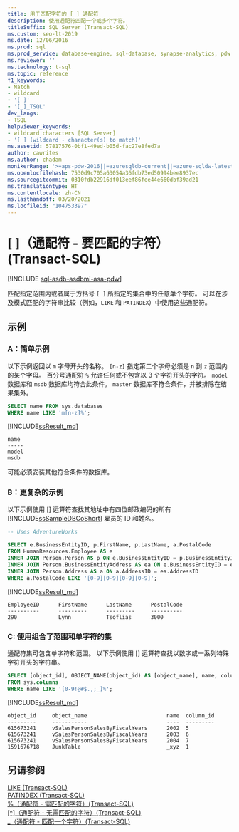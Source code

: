 ```yaml
---
title: 用于匹配字符的 [ ] 通配符
description: 使用通配符匹配一个或多个字符。
titleSuffix: SQL Server (Transact-SQL)
ms.custom: seo-lt-2019
ms.date: 12/06/2016
ms.prod: sql
ms.prod_service: database-engine, sql-database, synapse-analytics, pdw
ms.reviewer: ''
ms.technology: t-sql
ms.topic: reference
f1_keywords:
- Match
- wildcard
- '[ ]'
- '[_]_TSQL'
dev_langs:
- TSQL
helpviewer_keywords:
- wildcard characters [SQL Server]
- '[ ] (wildcard - character(s) to match)'
ms.assetid: 57817576-0bf1-49ed-b05d-fac27e8fed7a
author: cawrites
ms.author: chadam
monikerRange: '>=aps-pdw-2016||=azuresqldb-current||=azure-sqldw-latest||>=sql-server-2016||>=sql-server-linux-2017||=azuresqldb-mi-current'
ms.openlocfilehash: 7530d9c705a63054a36fdb73ed50994bee8937ec
ms.sourcegitcommit: 0310fdb22916df013eef86fee44e660dbf39ad21
ms.translationtype: HT
ms.contentlocale: zh-CN
ms.lasthandoff: 03/20/2021
ms.locfileid: "104753397"
---
```

# <a name="--wildcard---characters-to-match-transact-sql"></a>\[ \]（通配符 - 要匹配的字符）(Transact-SQL)
[!INCLUDE [sql-asdb-asdbmi-asa-pdw](../../includes/applies-to-version/sql-asdb-asdbmi-asa-pdw.md)]

匹配指定范围内或者属于方括号 `[ ]` 所指定的集合中的任意单个字符。 可以在涉及模式匹配的字符串比较（例如，`LIKE` 和 `PATINDEX`）中使用这些通配符。  

 
## <a name="examples"></a>示例  
### <a name="a-simple-example"></a>A：简单示例   
以下示例返回以 `m` 字母开头的名称。 `[n-z]` 指定第二个字母必须是 `n` 到 `z` 范围内的某个字母。 百分号通配符 `%` 允许任何或不包含以 3 个字符开头的字符。 `model` 数据库和 `msdb` 数据库均符合此条件。 `master` 数据库不符合条件，并被排除在结果集外。
 
```sql
SELECT name FROM sys.databases
WHERE name LIKE 'm[n-z]%';
```
[!INCLUDE[ssResult_md](../../includes/ssresult-md.md)]  

```
name
-----
model
msdb
```   
 可能必须安装其他符合条件的数据库。


### <a name="b-more-complex-example"></a>B：更复杂的示例   
 以下示例使用 [] 运算符查找其地址中有四位邮政编码的所有 [!INCLUDE[ssSampleDBCoShort](../../includes/sssampledbcoshort-md.md)] 雇员的 ID 和姓名。  
  
```sql  
-- Uses AdventureWorks  
  
SELECT e.BusinessEntityID, p.FirstName, p.LastName, a.PostalCode  
FROM HumanResources.Employee AS e  
INNER JOIN Person.Person AS p ON e.BusinessEntityID = p.BusinessEntityID  
INNER JOIN Person.BusinessEntityAddress AS ea ON e.BusinessEntityID = ea.BusinessEntityID  
INNER JOIN Person.Address AS a ON a.AddressID = ea.AddressID  
WHERE a.PostalCode LIKE '[0-9][0-9][0-9][0-9]';  
```  
  
[!INCLUDE[ssResult_md](../../includes/ssresult-md.md)]  
  
```  
EmployeeID      FirstName      LastName      PostalCode  
----------      ---------      ---------     ----------  
290             Lynn           Tsoflias      3000  
```  

### <a name="c-using-a-set-that-combines-ranges-and-single-characters"></a>C: 使用组合了范围和单字符的集

通配符集可包含单字符和范围。 以下示例使用 [] 运算符查找以数字或一系列特殊字符开头的字符串。

```sql
SELECT [object_id], OBJECT_NAME(object_id) AS [object_name], name, column_id 
FROM sys.columns 
WHERE name LIKE '[0-9!@#$.,;_]%';
```

[!INCLUDE[ssResult_md](../../includes/ssresult-md.md)]  

```
object_id     object_name                         name  column_id
---------     -----------                         ----  ---------
615673241     vSalesPersonSalesByFiscalYears      2002  5
615673241     vSalesPersonSalesByFiscalYears      2003  6
615673241     vSalesPersonSalesByFiscalYears      2004  7
1591676718    JunkTable                           _xyz  1
```
  
## <a name="see-also"></a>另请参阅  
 [LIKE (Transact-SQL)](../../t-sql/language-elements/like-transact-sql.md)   
 [PATINDEX (Transact-SQL)](../../t-sql/functions/patindex-transact-sql.md)   
  [%（通配符 - 需匹配的字符）(Transact-SQL)](../../t-sql/language-elements/percent-character-wildcard-character-s-to-match-transact-sql.md)   
 [[^]（通配符 - 无需匹配的字符）(Transact-SQL)](../../t-sql/language-elements/wildcard-character-s-not-to-match-transact-sql.md)     
 [\_（通配符 - 匹配一个字符）(Transact-SQL)](../../t-sql/language-elements/wildcard-match-one-character-transact-sql.md)  
    
  
